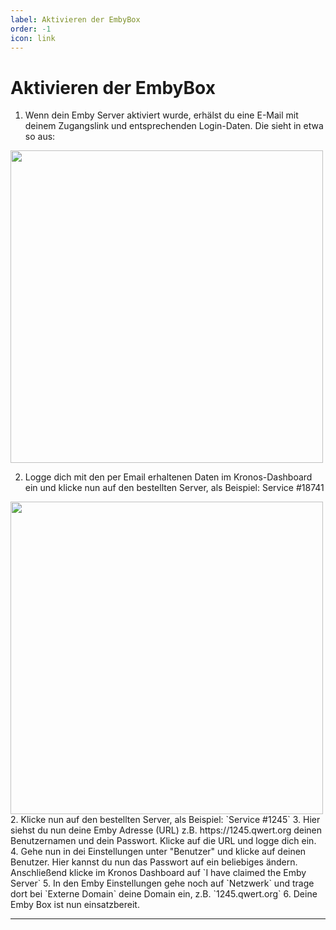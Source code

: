 ```yaml
---
label: Aktivieren der EmbyBox
order: -1
icon: link
---
```


# Aktivieren der EmbyBox

1. Wenn dein Emby Server aktiviert wurde, erhälst du eine E-Mail mit deinem Zugangslink und entsprechenden Login-Daten. Die sieht in etwa so aus:
</center><img src='https://streamboy.tv/img/email.jpg' width='500'></center>

2. Logge dich mit den per Email erhaltenen Daten im Kronos-Dashboard ein und klicke nun auf den bestellten Server, als Beispiel: Service #18741
<img src='https://streamboy.tv/img/anleitung2.jpg' width='500'>
2. Klicke nun auf den bestellten Server, als Beispiel: `Service #1245`
3. Hier siehst du nun deine Emby Adresse (URL) z.B. https://1245.qwert.org deinen Benutzernamen und dein Passwort. Klicke auf die URL und logge dich ein.
4. Gehe nun in dei Einstellungen unter "Benutzer" und klicke auf deinen Benutzer. Hier kannst du nun das Passwort auf ein beliebiges ändern. Anschließend klicke im Kronos Dashboard auf `I have claimed the Emby Server`
5. In den Emby Einstellungen gehe noch auf `Netzwerk` und trage dort bei `Externe Domain` deine Domain ein, z.B. `1245.qwert.org`
6. Deine Emby Box ist nun einsatzbereit.

---
